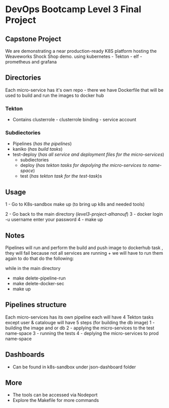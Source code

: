 # DevOps Bootcamp Level 3 Final Project

## Capstone Project

We are demonstrating a near production-ready K8S platform hosting the Weaveworks Shock Shop demo. using kubernetes - Tekton - elf - prometheus and grafana

## Directories 
Each micro-service has it's own repo - there we have Dockerfile that will be used to build and run the images to docker hub

### Tekton 
- Contains clusterrole - clusterrole binding - service account

### Subdiectories
- Pipelines (*has the pipelines*)
- kaniko (*has build tasks*)
- test-deploy (*has all service and deployment files for the micro-services*)
	- subdiectories
	- deploy (*has tekton tasks for depolying the micro-services to name-space*)
	- test (*has tekton task for the test-task*)s
## Usage
1 - Go to K8s-sandbox make up (to bring up k8s and needed tools)

2 - Go back to the main directory (*level3-project-alhanouf*)
3 - docker login -u username
	enter your password
4 - make up

## Notes
Pipelines will run and perform the build and push image to dockerhub task , they will fail because not all services are running + we will have to run them again to do that do the following:

while in the main directory 
- make delete-pipeline-run 
- make delete-docker-sec
- make up 

## Pipelines structure 

Each micro-services has its own pipeline each will have 4 Tekton tasks except user & catalouge will have 5 steps (for building the db image)
1 - building the image and or db
2 - applying the micro-services to the test name-space 
3 - running the tests
4 - deplying the micro-services to prod name-space

## Dashboards
- Can be found in k8s-sandbox under json-dashboard folder
## More

- The tools can be accessed via Nodeport
- Explore the Makefile for more commands 

